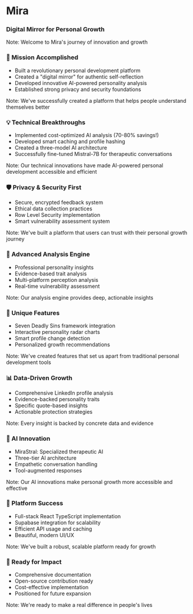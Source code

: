 <!-- .slide: data-background-gradient="linear-gradient(to bottom right, #1a2a6c, #b21f1f, #fdbb2d)" -->

# Mira

### Digital Mirror for Personal Growth

Note: Welcome to Mira's journey of innovation and growth


### 🎯 Mission Accomplished
- Built a revolutionary personal development platform
- Created a "digital mirror" for authentic self-reflection
- Developed innovative AI-powered personality analysis
- Established strong privacy and security foundations

Note: We've successfully created a platform that helps people understand themselves better


### 💡 Technical Breakthroughs
- Implemented cost-optimized AI analysis (70-80% savings!)
- Developed smart caching and profile hashing
- Created a three-model AI architecture
- Successfully fine-tuned Mistral-7B for therapeutic conversations

Note: Our technical innovations have made AI-powered personal development accessible and efficient


### 🛡️ Privacy & Security First
- Secure, encrypted feedback system
- Ethical data collection practices
- Row Level Security implementation
- Smart vulnerability assessment system

Note: We've built a platform that users can trust with their personal growth journey


### 🧠 Advanced Analysis Engine
- Professional personality insights
- Evidence-based trait analysis
- Multi-platform perception analysis
- Real-time vulnerability assessment

Note: Our analysis engine provides deep, actionable insights


### 🌟 Unique Features
- Seven Deadly Sins framework integration
- Interactive personality radar charts
- Smart profile change detection
- Personalized growth recommendations

Note: We've created features that set us apart from traditional personal development tools


### 📊 Data-Driven Growth
- Comprehensive LinkedIn profile analysis
- Evidence-backed personality traits
- Specific quote-based insights
- Actionable protection strategies

Note: Every insight is backed by concrete data and evidence


### 🤖 AI Innovation
- MiraStral: Specialized therapeutic AI
- Three-tier AI architecture
- Empathetic conversation handling
- Tool-augmented responses

Note: Our AI innovations make personal growth more accessible and effective


### 🚀 Platform Success
- Full-stack React TypeScript implementation
- Supabase integration for scalability
- Efficient API usage and caching
- Beautiful, modern UI/UX

Note: We've built a robust, scalable platform ready for growth


### 🎯 Ready for Impact
- Comprehensive documentation
- Open-source contribution ready
- Cost-effective implementation
- Positioned for future expansion

Note: We're ready to make a real difference in people's lives
